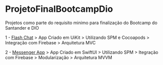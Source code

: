 # ProjetoFinalBootcampDio

Projetos como parte do requisito minimo para finalização do Bootcamp do Santander e DIO

1 - [Flash Chat](https://github.com/og1421/Flash-Chat-iOS13)
    > App Criado em UiKit
    > Utilizando SPM e Cocoapods
    > Integração com Firebase
    > Arquitetura MVC


2 - [Messenger App](https://github.com/og1421/MessengerApp)
    > App Criado em SwiftUI
    > Utilizando SPM
    > Itegração com Firebase
    > Modularização
    > Arquitetura MVVM


